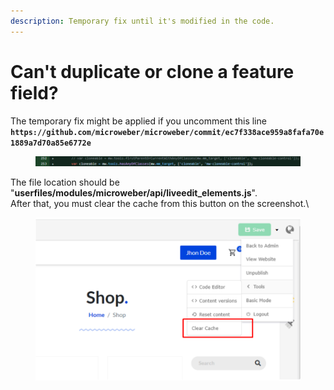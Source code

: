 ```yaml
---
description: Temporary fix until it's modified in the code.
---
```


# Can't duplicate or clone a feature field?

The temporary fix might be applied if you uncomment this line **`https://github.com/microweber/microweber/commit/ec7f338ace959a8fafa70e1889a7d70a85e6772e`**

<figure><img src=".gitbook/assets/image (4) (1) (1) (1).png" alt=""><figcaption></figcaption></figure>

The file location should be "**userfiles/modules/microweber/api/liveedit\_elements.js**".\
After that, you must clear the cache from this button on the screenshot.\


<figure><img src=".gitbook/assets/image (7) (1) (1).png" alt=""><figcaption></figcaption></figure>
